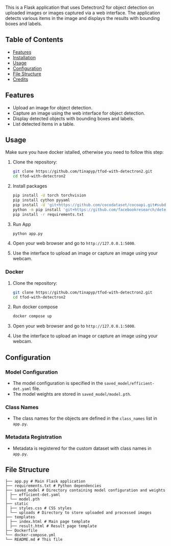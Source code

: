 This is a Flask application that uses Detectron2 for object detection on uploaded images or images captured via a web interface. The application detects various items in the image and displays the results with bounding boxes and labels.

## Table of Contents

- [Features](#features)
- [Installation](#installation)
- [Usage](#usage)
- [Configuration](#configuration)
- [File Structure](#file-structure)
- [Credits](#credits)

## Features

- Upload an image for object detection.
- Capture an image using the web interface for object detection.
- Display detected objects with bounding boxes and labels.
- List detected items in a table.

## Usage
Make sure you have docker istalled,  otherwise you need to follow this step:
1. Clone the repository:

    ```sh
    git clone https://github.com/tinapyp/tfod-with-detectron2.git
    cd tfod-with-detectron2
    ```

2. Install packages
    ``` sh
    pip install -U torch torchvision
    pip install cython pyyaml
    pip install -U 'git+https://github.com/cocodataset/cocoapi.git#subdirectory=PythonAPI'
    python -m pip install 'git+https://github.com/facebookresearch/detectron2.git'
    pip install -r requirements.txt
    ```
3. Run App
    ```sh
    python app.py
    ```

4. Open your web browser and go to `http://127.0.0.1:5000`.

5. Use the interface to upload an image or capture an image using your webcam.

### Docker
1. Clone the repository:

    ```sh
    git clone https://github.com/tinapyp/tfod-with-detectron2.git
    cd tfod-with-detectron2
    ```

2. Run docker compose
    ```sh
    docker compose up
    ```

3. Open your web browser and go to `http://127.0.0.1:5000`.

4. Use the interface to upload an image or capture an image using your webcam.

## Configuration
### Model Configuration

- The model configuration is specified in the `saved_model/efficient-det.yaml` file.
- The model weights are stored in `saved_model/model.pth`.

### Class Names

- The class names for the objects are defined in the `class_names` list in `app.py`.

### Metadata Registration

- Metadata is registered for the custom dataset with class names in `app.py`.

## File Structure
```
├── app.py # Main Flask application
├── requirements.txt # Python dependencies
├── saved_model # Directory containing model configuration and weights
│ ├── efficient-det.yaml
│ └── model.pth
├── static
│ ├── styles.css # CSS styles
│ └── uploads # Directory to store uploaded and processed images
├── templates
│ ├── index.html # Main page template
│ ├── result.html # Result page template
├── Dockerfile
└── docker-compose.yml
└── README.md # This file
```

